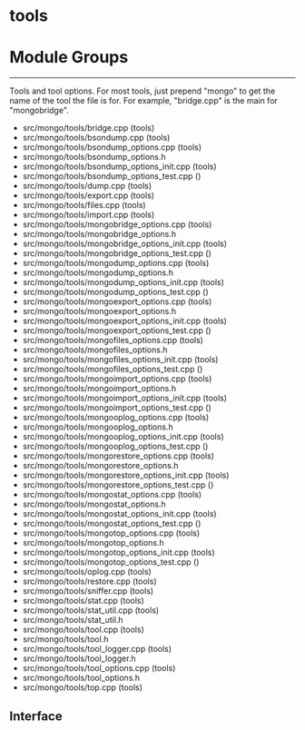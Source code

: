 # tools

# Module Groups

-------------

Tools and tool options. For most tools, just prepend "mongo" to get the name of the tool the file  is for. For example, "bridge.cpp" is the main for "mongobridge".

- src/mongo/tools/bridge.cpp   (tools)
- src/mongo/tools/bsondump.cpp   (tools)
- src/mongo/tools/bsondump\_options.cpp   (tools)
- src/mongo/tools/bsondump\_options.h
- src/mongo/tools/bsondump\_options\_init.cpp   (tools)
- src/mongo/tools/bsondump\_options\_test.cpp   ()
- src/mongo/tools/dump.cpp   (tools)
- src/mongo/tools/export.cpp   (tools)
- src/mongo/tools/files.cpp   (tools)
- src/mongo/tools/import.cpp   (tools)
- src/mongo/tools/mongobridge\_options.cpp   (tools)
- src/mongo/tools/mongobridge\_options.h
- src/mongo/tools/mongobridge\_options\_init.cpp   (tools)
- src/mongo/tools/mongobridge\_options\_test.cpp   ()
- src/mongo/tools/mongodump\_options.cpp   (tools)
- src/mongo/tools/mongodump\_options.h
- src/mongo/tools/mongodump\_options\_init.cpp   (tools)
- src/mongo/tools/mongodump\_options\_test.cpp   ()
- src/mongo/tools/mongoexport\_options.cpp   (tools)
- src/mongo/tools/mongoexport\_options.h
- src/mongo/tools/mongoexport\_options\_init.cpp   (tools)
- src/mongo/tools/mongoexport\_options\_test.cpp   ()
- src/mongo/tools/mongofiles\_options.cpp   (tools)
- src/mongo/tools/mongofiles\_options.h
- src/mongo/tools/mongofiles\_options\_init.cpp   (tools)
- src/mongo/tools/mongofiles\_options\_test.cpp   ()
- src/mongo/tools/mongoimport\_options.cpp   (tools)
- src/mongo/tools/mongoimport\_options.h
- src/mongo/tools/mongoimport\_options\_init.cpp   (tools)
- src/mongo/tools/mongoimport\_options\_test.cpp   ()
- src/mongo/tools/mongooplog\_options.cpp   (tools)
- src/mongo/tools/mongooplog\_options.h
- src/mongo/tools/mongooplog\_options\_init.cpp   (tools)
- src/mongo/tools/mongooplog\_options\_test.cpp   ()
- src/mongo/tools/mongorestore\_options.cpp   (tools)
- src/mongo/tools/mongorestore\_options.h
- src/mongo/tools/mongorestore\_options\_init.cpp   (tools)
- src/mongo/tools/mongorestore\_options\_test.cpp   ()
- src/mongo/tools/mongostat\_options.cpp   (tools)
- src/mongo/tools/mongostat\_options.h
- src/mongo/tools/mongostat\_options\_init.cpp   (tools)
- src/mongo/tools/mongostat\_options\_test.cpp   ()
- src/mongo/tools/mongotop\_options.cpp   (tools)
- src/mongo/tools/mongotop\_options.h
- src/mongo/tools/mongotop\_options\_init.cpp   (tools)
- src/mongo/tools/mongotop\_options\_test.cpp   ()
- src/mongo/tools/oplog.cpp   (tools)
- src/mongo/tools/restore.cpp   (tools)
- src/mongo/tools/sniffer.cpp   (tools)
- src/mongo/tools/stat.cpp   (tools)
- src/mongo/tools/stat\_util.cpp   (tools)
- src/mongo/tools/stat\_util.h
- src/mongo/tools/tool.cpp   (tools)
- src/mongo/tools/tool.h
- src/mongo/tools/tool\_logger.cpp   (tools)
- src/mongo/tools/tool\_logger.h
- src/mongo/tools/tool\_options.cpp   (tools)
- src/mongo/tools/tool\_options.h
- src/mongo/tools/top.cpp   (tools)

## Interface
